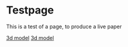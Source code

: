# Testpage
This is a test of a page, to produce a live paper

[3d model](cube.html)
[3d model](spine.html)
